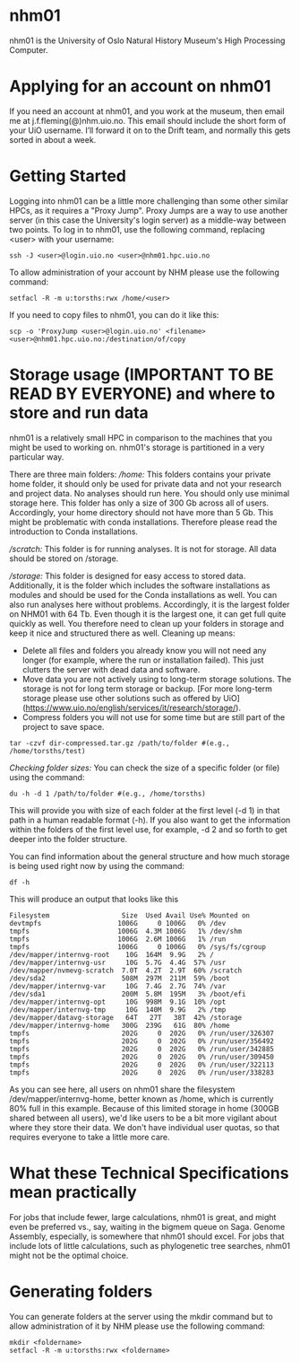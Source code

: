 # nhm01
nhm01 is the University of Oslo Natural History Museum's High Processing Computer. 

# Applying for an account on nhm01
If you need an account at nhm01, and you work at the museum, then email me at j.f.fleming(@)nhm.uio.no. This email should include the short form of your UiO username. I’ll forward it on to the Drift team, and normally this gets sorted in about a week.

# Getting Started
Logging into nhm01 can be a little more challenging than some other similar HPCs, as it requires a "Proxy Jump". Proxy Jumps are a way to use another server (in this case the University's login server) as a middle-way between two points.
To log in to nhm01, use the following command, replacing \<user\> with your username:

```
ssh -J <user>@login.uio.no <user>@nhm01.hpc.uio.no 
```

To allow administration of your account by NHM please use the following command:

```
setfacl -R -m u:torsths:rwx /home/<user>
```

If you need to copy files to nhm01, you can do it like this:

```
scp -o 'ProxyJump <user>@login.uio.no' <filename> <user>@nhm01.hpc.uio.no:/destination/of/copy
```

# Storage usage (IMPORTANT TO BE READ BY EVERYONE) and where to store and run data
nhm01 is a relatively small HPC in comparison to the machines that you might be used to working on. nhm01's storage is partitioned in a very particular way. 

There are three main folders:
*/home:*
This folders contains your private home folder, it should only be used for private data and not your research and project data. No analyses should run here. You should only use minimal storage here. This folder has only a size of 300 Gb across all of users. Accordingly, your home directory should not have more than 5 Gb. This might be problematic with conda installations. Therefore please read the introduction to Conda installations.

*/scratch:*
This folder is for running analyses. It is not for storage. All data should be stored on /storage.

*/storage:* 
This folder is designed for easy access to stored data. Additionally, it is the folder which includes the software installations as modules and should be used for the Conda installations as well. You can also run analyses here without problems. Accordingly, it is the largest folder on NHM01 with 64 Tb. Even though it is the largest one, it can get full quite quickly as well. 
You therefore need to clean up your folders in storage and keep it nice and structured there as well.
Cleaning up means: 
- Delete all files and folders you already know you will not need any longer (for example, where the run or installation failed). This just clutters the server with dead data and software.
- Move data you are not actively using to long-term storage solutions. The storage is not for long term storage or backup. [For more long-term storage please use other solutions such as offered by UiO] (https://www.uio.no/english/services/it/research/storage/).
- Compress folders you will not use for some time but are still part of the project to save space.

```
tar -czvf dir-compressed.tar.gz /path/to/folder #(e.g., /home/torsths/test)
```

*Checking folder sizes:* 
You can check the size of a specific folder (or file) using the command:

```
du -h -d 1 /path/to/folder #(e.g., /home/torsths)
```

This will provide you with size of each folder at the first level (-d 1) in that path in a human readable format (-h). If you also want to get the information within the folders of the first level use, for example, -d 2 and so forth to get deeper into the folder structure.

You can find information about the general structure and how much storage is being used right now by using the command:

```
df -h
```

This will produce an output that looks like this

```
Filesystem                  Size  Used Avail Use% Mounted on
devtmpfs                   1006G     0 1006G   0% /dev
tmpfs                      1006G  4.3M 1006G   1% /dev/shm
tmpfs                      1006G  2.6M 1006G   1% /run
tmpfs                      1006G     0 1006G   0% /sys/fs/cgroup
/dev/mapper/internvg-root    10G  164M  9.9G   2% /
/dev/mapper/internvg-usr     10G  5.7G  4.4G  57% /usr
/dev/mapper/nvmevg-scratch  7.0T  4.2T  2.9T  60% /scratch
/dev/sda2                   508M  297M  211M  59% /boot
/dev/mapper/internvg-var     10G  7.4G  2.7G  74% /var
/dev/sda1                   200M  5.8M  195M   3% /boot/efi
/dev/mapper/internvg-opt     10G  998M  9.1G  10% /opt
/dev/mapper/internvg-tmp     10G  140M  9.9G   2% /tmp
/dev/mapper/datavg-storage   64T   27T   38T  42% /storage
/dev/mapper/internvg-home   300G  239G   61G  80% /home
tmpfs                       202G     0  202G   0% /run/user/326307
tmpfs                       202G     0  202G   0% /run/user/356492
tmpfs                       202G     0  202G   0% /run/user/342885
tmpfs                       202G     0  202G   0% /run/user/309450
tmpfs                       202G     0  202G   0% /run/user/322113
tmpfs                       202G     0  202G   0% /run/user/338283
```

As you can see here, all users on nhm01 share the filesystem /dev/mapper/internvg-home, better known as /home, which is currently 80% full in this example. Because of this limited storage in home (300GB shared between all users), we'd like users to be a bit more vigilant about where they store their data. We don't have individual user quotas, so that requires everyone to take a little more care.

# What these Technical Specifications mean practically
  For jobs that include fewer, large calculations, nhm01 is great, and might even be preferred vs., say, waiting in the bigmem queue on Saga. Genome Assembly, especially, is somewhere that nhm01 should excel.
  For jobs that include lots of little calculations, such as phylogenetic tree searches, nhm01 might not be the optimal choice.

# Generating folders
You can generate folders at the server using the mkdir command but to allow administration of it by NHM please use the following command:

```
mkdir <foldername>
setfacl -R -m u:torsths:rwx <foldername>
```

